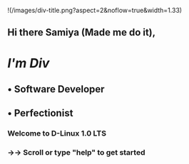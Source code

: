 !(/images/div-title.png?aspect=2&noflow=true&width=1.33)


##   Hi there Samiya (Made me do it), 

#  *I'm Div*

##   • Software Developer
##   • Perfectionist





### Welcome to D-Linux 1.0 LTS
### →→ Scroll or type "help" to get started
